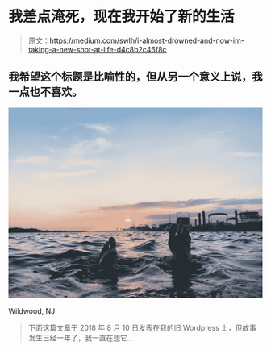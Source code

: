 # 我差点淹死，现在我开始了新的生活

> 原文：<https://medium.com/swlh/i-almost-drowned-and-now-im-taking-a-new-shot-at-life-d4c8b2c46f8c>

## 我希望这个标题是比喻性的，但从另一个意义上说，我一点也不喜欢。

![](img/64d6b250ff3a9b67e418a811fa8a8367.png)

Wildwood, NJ

> 下面这篇文章于 2018 年 8 月 10 日发表在我的旧 Wordpress 上，但故事发生已经一年了，我一直在想它…
